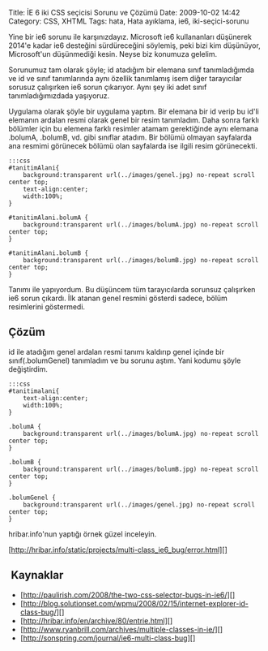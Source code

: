 Title: İE 6 iki CSS seçicisi Sorunu ve Çözümü
Date: 2009-10-02 14:42
Category: CSS, XHTML
Tags: hata, Hata ayıklama, ie6, iki-seçici-sorunu

Yine bir ie6 sorunu ile karşınızdayız. Microsoft ie6 kullananları
düşünerek 2014'e kadar ie6 desteğini sürdüreceğini söylemiş, peki bizi
kim düşünüyor, Microsoft'un düşünmediği kesin. Neyse biz konumuza
gelelim.

Sorunumuz tam olarak şöyle; id atadığım bir elemana sınıf tanımladığımda
ve id ve sınıf tanımlarında aynı özellik tanımlamış isem diğer
tarayıcılar sorusuz çalışırken ie6 sorun çıkarıyor. Aynı şey iki adet
sınıf tanımladığımızdada yaşıyoruz. 

Uygulama olarak şöyle bir uygulama yaptım. Bir elemana bir id verip bu
id'li elemanın ardalan resmi olarak genel bir resim tanımladım. Daha
sonra farklı bölümler için bu elemena farklı resimler atamam
gerektiğinde aynı elemana .bolumA, .bolumB, vd. gibi sınıflar atadım.
Bir bölümü olmayan sayfalarda ana resmimi görünecek bölümü olan
sayfalarda ise ilgili resim görünecekti. 

	:::css
	#tanitimAlani{
	    background:transparent url(../images/genel.jpg) no-repeat scroll center top;
	    text-align:center;
	    width:100%;
	}

	#tanitimAlani.bolumA {
		background:transparent url(../images/bolumA.jpg) no-repeat scroll center top;
	}

	#tanitimAlani.bolumB {
		background:transparent url(../images/bolumB.jpg) no-repeat scroll center top;
	} 

Tanımı ile yapıyordum. Bu düşüncem tüm tarayıcılarda sorunsuz çalışırken
ie6 sorun çıkardı. İlk atanan genel resmini gösterdi sadece, bölüm
resimlerini göstermedi.

## Çözüm

id ile atadığım genel ardalan resmi tanımı kaldırıp genel içinde bir
sınıf(.bolumGenel) tanımladım ve bu sorunu aştım. Yani kodumu şöyle
değiştirdim.

	:::css
	#tanitimalani{
	    text-align:center;
	    width:100%;
	}

	.bolumA {
		background:transparent url(../images/bolumA.jpg) no-repeat scroll center top;
	}

	.bolumB {
		background:transparent url(../images/bolumB.jpg) no-repeat scroll center top;
	}

	.bolumGenel {
		background:transparent url(../images/genel.jpg) no-repeat scroll center top;
	}

hribar.info'nun yaptığı örnek güzel inceleyin.

[http://hribar.info/static/projects/multi-class_ie6_bug/error.html][]

##  Kaynaklar

-   [http://paulirish.com/2008/the-two-css-selector-bugs-in-ie6/][]
-   [http://blog.solutionset.com/wpmu/2008/02/15/internet-explorer-id-class-bug/][]
-   [http://hribar.info/en/archive/80/entrie.html][]
-   [http://www.ryanbrill.com/archives/multiple-classes-in-ie/][]
-   [http://sonspring.com/journal/ie6-multi-class-bug][]

  [http://hribar.info/static/projects/multi-class_ie6_bug/error.html]: http://hribar.info/static/projects/multi-class_ie6_bug/error.html
  [http://paulirish.com/2008/the-two-css-selector-bugs-in-ie6/]: http://paulirish.com/2008/the-two-css-selector-bugs-in-ie6/
    "http://paulirish.com/2008/the-two-css-selector-bugs-in-ie6/"
  [http://blog.solutionset.com/wpmu/2008/02/15/internet-explorer-id-class-bug/]: http://blog.solutionset.com/wpmu/2008/02/15/internet-explorer-id-class-bug/
    "http://blog.solutionset.com/wpmu/2008/02/15/internet-explorer-id-class-bug/"
  [http://hribar.info/en/archive/80/entrie.html]: http://hribar.info/en/archive/80/entrie.html
    "http://hribar.info/en/archive/80/entrie.html"
  [http://www.ryanbrill.com/archives/multiple-classes-in-ie/]: http://www.ryanbrill.com/archives/multiple-classes-in-ie/
    "http://www.ryanbrill.com/archives/multiple-classes-in-ie/"
  [http://sonspring.com/journal/ie6-multi-class-bug]: http://sonspring.com/journal/ie6-multi-class-bug
    "http://sonspring.com/journal/ie6-multi-class-bug"
